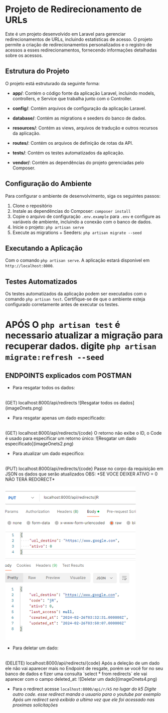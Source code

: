 # Projeto de Redirecionamento de URLs

Este é um projeto desenvolvido em Laravel para gerenciar redirecionamentos de URLs, incluindo estatísticas de acesso. O projeto permite a criação de redirecionamentos personalizados e o registro de acessos a esses redirecionamentos, fornecendo informações detalhadas sobre os acessos.

## Estrutura do Projeto

O projeto está estruturado da seguinte forma:

- **app/**: Contém o código fonte da aplicação Laravel, incluindo models, controllers, e Service que trabalha junto com o Controller.

- **config/**: Contém arquivos de configuração da aplicação Laravel.
- **database/**: Contém as migrations e seeders do banco de dados.
- **resources/**: Contém as views, arquivos de tradução e outros recursos da aplicação.
- **routes/**: Contém os arquivos de definição de rotas da API.
- **tests/**: Contém os testes automatizados da aplicação.
- **vendor/**: Contém as dependências do projeto gerenciadas pelo Composer.

## Configuração do Ambiente

Para configurar o ambiente de desenvolvimento, siga os seguintes passos:

1. Clone o repositório
2. Instale as dependências do Composer: `composer install`
3. Copie o arquivo de configuração `.env.example` para `.env` e configure as variáveis de ambiente, incluindo a conexão com o banco de dados.
4. Inicie o projeto: `php artisan serve`
5. Execute as migrations + Seeders: `php artisan migrate --seed`


## Executando a Aplicação

Com o comando `php artisan serve`. A aplicação estará disponível em `http://localhost:8000`.

## Testes Automatizados

Os testes automatizados da aplicação podem ser executados com o comando `php artisan test`. Certifique-se de que o ambiente esteja configurado corretamente antes de executar os testes.
# APÓS O `php artisan test` é necessario atualizar a migração para recuperar dados. digite `php artisan migrate:refresh --seed`


## ENDPOINTS explicados com POSTMAN
- Para resgatar todos os dados: 
<br>
(GET) localhost:8000/api/redirects
![Resgatar todos os dados](imageOnets.png)

- Para resgatar apenas um dado especificado: 
<br>
(GET) localhost:8000/api/redirects/{code}
O retorno não exibe o ID, o Code é usado para especificar um retorno único:
![Resgatar um dado especificado](imageOnets2.png)

- Para atualizar um dado específico: 
<br>
(PUT) localhost:8000/api/redirects/{code}
Passe no corpo da requisição em JSON os dados que serão atualizados
OBS: *SE VOCE DEIXER ATIVO = 0 NÃO TERÁ REDORECT*

![Atualizar um dado específico](imageOnets3.png)

- Para deletar um dado: 
<br>
(DELETE) localhost:8000/api/redirects/{code}
Após a deleção de um dado ele não vai aparecer mais no Endpoint de resgate, porém se você for no seu banco de dados e fizer uma consulta `select * from redirects` ele vai aparecer com o campo deleted_at:
![Deletar um dado](imageOnets4.png)


- Para o redirect acesse  `localhost:8000/api/r/k5`
*no lugar do k5 Digite outro code. esse redirect manda o usuario para o youtube por exemplo*
*Após um redirect será exibido a ultima vez que ele foi acessado nas proximas solicitações*